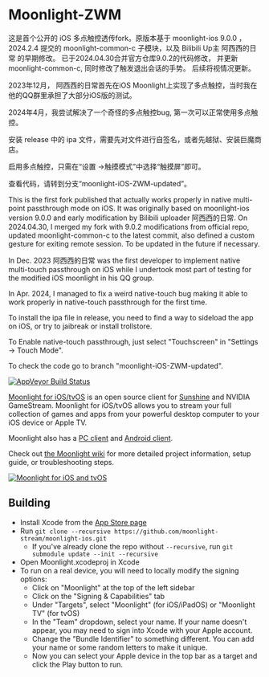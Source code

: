# Moonlight-ZWM

这是首个公开的 iOS 多点触控透传fork。原版本基于 moonlight-ios 9.0.0 ，2024.2.4 提交的 moonlight-common-c 子模块，以及 Bilibili Up主 阿西西的日常 的早期修改。
已于2024.04.30合并官方仓库9.0.2的代码修改， 并更新moonlight-common-c, 同时修改了触发退出会话的手势。 后续将视情况更新。

2023年12月， 阿西西的日常首先在iOS Moonlight上实现了多点触控，当时我在他的QQ群里承担了大部分iOS版的测试。

2024年4月，我尝试解决了一个奇怪的多点触控bug, 第一次可以正常使用多点触控。

安装 release 中的 ipa 文件，需要先对文件进行自签名，或者先越狱、安装巨魔商店。

启用多点触控，只需在“设置 ->触摸模式”中选择“触摸屏”即可。

查看代码，请转到分支“moonlight-iOS-ZWM-updated”。


This is the first fork published that actually works properly in native multi-point passthrough mode on iOS. It was originally based on moonlight-ios version 9.0.0 and early modification by Bilibili uploader 阿西西的日常. On 2024.04.30, I merged my fork with 9.0.2 modifications from official repo, updated moonlight-common-c to the latest commit, also defined a custom gesture for exiting remote session. To be updated in the future if necessary.

In Dec. 2023 阿西西的日常 was the first developer to implement native multi-touch passthrough on iOS while I undertook most part of testing for the modified iOS moonlight in his QQ group. 

In Apr. 2024, I managed to fix a weird native-touch bug making it able to work properly in native-touch passthrough for the first time.

To install the ipa file in release, you need to find a way to sideload the app on iOS, or try to jaibreak or install trollstore.

To Enable native-touch passthrough, just select "Touchscreen" in "Settings -> Touch Mode".

To check the code go to branch "moonlight-iOS-ZWM-updated".


[![AppVeyor Build Status](https://ci.appveyor.com/api/projects/status/kwv8vpwr457lqn25/branch/master?svg=true)](https://ci.appveyor.com/project/cgutman/moonlight-ios/branch/master)

[Moonlight for iOS/tvOS](https://moonlight-stream.org) is an open source client for [Sunshine](https://github.com/LizardByte/Sunshine) and NVIDIA GameStream. Moonlight for iOS/tvOS allows you to stream your full collection of games and apps from your powerful desktop computer to your iOS device or Apple TV.

Moonlight also has a [PC client](https://github.com/moonlight-stream/moonlight-qt) and [Android client](https://github.com/moonlight-stream/moonlight-android).

Check out [the Moonlight wiki](https://github.com/moonlight-stream/moonlight-docs/wiki) for more detailed project information, setup guide, or troubleshooting steps.

[![Moonlight for iOS and tvOS](https://moonlight-stream.org/images/App_Store_Badge_135x40.svg)](https://apps.apple.com/us/app/moonlight-game-streaming/id1000551566)

## Building
* Install Xcode from the [App Store page](https://apps.apple.com/us/app/xcode/id497799835)
* Run `git clone --recursive https://github.com/moonlight-stream/moonlight-ios.git`
  *  If you've already clone the repo without `--recursive`, run `git submodule update --init --recursive`
* Open Moonlight.xcodeproj in Xcode
* To run on a real device, you will need to locally modify the signing options:
    * Click on "Moonlight" at the top of the left sidebar
    * Click on the "Signing & Capabilities" tab
    * Under "Targets", select "Moonlight" (for iOS/iPadOS) or "Moonlight TV" (for tvOS)
    * In the "Team" dropdown, select your name. If your name doesn't appear, you may need to sign into Xcode with your Apple account.
    * Change the "Bundle Identifier" to something different. You can add your name or some random letters to make it unique.
    * Now you can select your Apple device in the top bar as a target and click the Play button to run.
